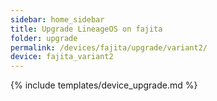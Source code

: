 ```yaml
---
sidebar: home_sidebar
title: Upgrade LineageOS on fajita
folder: upgrade
permalink: /devices/fajita/upgrade/variant2/
device: fajita_variant2
---
```

{% include templates/device_upgrade.md %}
